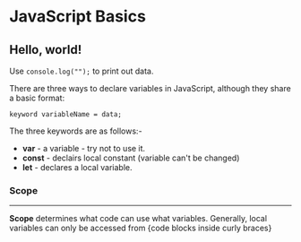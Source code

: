 # JavaScript Basics

## Hello, world!

Use `console.log("");` to print out data. 

There are three ways to declare variables in JavaScript, although they share a basic format: 

`keyword variableName = data;`

The three keywords are as follows:-

- **var** - a variable - try not to use it. 
- **const** - declairs local constant (variable can't be changed)
- **let** - declares a local variable. 

### Scope

___

**Scope** determines what code can use what variables. Generally, local variables can only be accessed from {code blocks inside curly braces}

